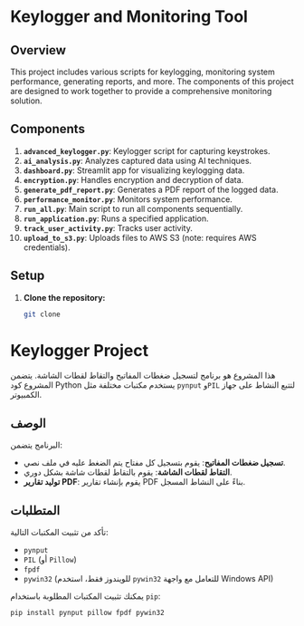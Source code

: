 # Keylogger and Monitoring Tool

## Overview

This project includes various scripts for keylogging, monitoring system performance, generating reports, and more. The components of this project are designed to work together to provide a comprehensive monitoring solution.

## Components

1. **`advanced_keylogger.py`**: Keylogger script for capturing keystrokes.
2. **`ai_analysis.py`**: Analyzes captured data using AI techniques.
3. **`dashboard.py`**: Streamlit app for visualizing keylogging data.
4. **`encryption.py`**: Handles encryption and decryption of data.
5. **`generate_pdf_report.py`**: Generates a PDF report of the logged data.
6. **`performance_monitor.py`**: Monitors system performance.
7. **`run_all.py`**: Main script to run all components sequentially.
8. **`run_application.py`**: Runs a specified application.
9. **`track_user_activity.py`**: Tracks user activity.
10. **`upload_to_s3.py`**: Uploads files to AWS S3 (note: requires AWS credentials).

## Setup

1. **Clone the repository:**
   ```bash
   git clone 


# Keylogger Project

هذا المشروع هو برنامج لتسجيل ضغطات المفاتيح والتقاط لقطات الشاشة. يتضمن المشروع كود Python يستخدم مكتبات مختلفة مثل `pynput` و`PIL` لتتبع النشاط على جهاز الكمبيوتر.

## الوصف

البرنامج يتضمن:
- **تسجيل ضغطات المفاتيح**: يقوم بتسجيل كل مفتاح يتم الضغط عليه في ملف نصي.
- **التقاط لقطات الشاشة**: يقوم بالتقاط لقطات شاشة بشكل دوري.
- **توليد تقارير PDF**: يقوم بإنشاء تقارير PDF بناءً على النشاط المسجل.

## المتطلبات

تأكد من تثبيت المكتبات التالية:

- `pynput`
- `PIL` (أو `Pillow`)
- `fpdf`
- `pywin32` (للويندوز فقط، استخدم `pywin32` للتعامل مع واجهة Windows API)

يمكنك تثبيت المكتبات المطلوبة باستخدام `pip`:

```bash
pip install pynput pillow fpdf pywin32
